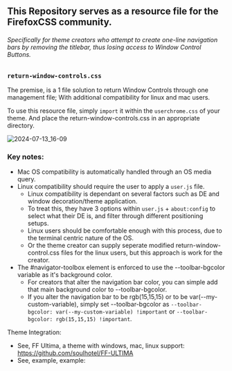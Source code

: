 ## This Repository serves as a resource file for the FirefoxCSS community.
###### Specifically for theme creators who attempt to create one-line navigation bars by removing the titlebar, thus losing access to Window Control Buttons.

### `return-window-controls.css`

The premise, is a 1 file solution to return Window Controls through one management file; With additional compatibility for linux and mac users.

To use this resource file, simply `import` it within the `userchrome.css` of your theme. And place the return-window-controls.css in an appropriate directory.

![2024-07-13_16-09](https://github.com/user-attachments/assets/9e041cb3-e560-477f-b4d3-5e10a5849761)


### Key notes:
- Mac OS compatibility is automatically handled through an OS media query.
- Linux compatibility should require the user to apply a `user.js` file.
  - Linux compatibility is dependant on several factors such as DE and window decoration/theme application.
  - To treat this, they have 3 options within `user.js` + `about:config` to select what their DE is, and filter through different positioning setups.
  - Linux users should be comfortable enough with this process, due to the terminal centric nature of the OS.
  - Or the theme creator can supply seperate modified return-window-control.css files for the linux users, but this approach is work for the creator.
- The #navigator-toolbox element is enforced to use the --toolbar-bgcolor variable as it's background color.
  - For creators that alter the navigation bar color, you can simple add that main background color to --toolbar-bgcolor.
  - If you alter the navigation bar to be rgb(15,15,15) or to be var(--my-custom-variable), simply set --toolbar-bgcolor as `--toolbar-bgcolor: var(--my-custom-variable) !important` or `--toolbar-bgcolor: rgb(15,15,15) !important`.

Theme Integration:
- See, FF Ultima, a theme with windows, mac, linux support: https://github.com/soulhotel/FF-ULTIMA
- See, example, example: 
